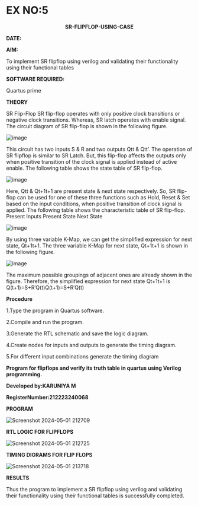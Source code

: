 # EX NO:5
<P align='center'> <b>SR-FLIPFLOP-USING-CASE</b>

**DATE:**

**AIM:**

To implement  SR flipflop using verilog and validating their functionality using their functional tables

**SOFTWARE REQUIRED:**

Quartus prime

**THEORY**

SR Flip-Flop SR flip-flop operates with only positive clock transitions or negative clock transitions. Whereas, SR latch operates with enable signal. The circuit diagram of SR flip-flop is shown in the following figure.

![image](https://github.com/naavaneetha/SR-FLIPFLOP-USING-CASE/assets/154305477/0f710028-ad52-4d3e-9276-8714cf023a25)

 
This circuit has two inputs S & R and two outputs Qtt & Qtt’. The operation of SR flipflop is similar to SR Latch. But, this flip-flop affects the outputs only when positive transition of the clock signal is applied instead of active enable. The following table shows the state table of SR flip-flop.

![image](https://github.com/naavaneetha/SR-FLIPFLOP-USING-CASE/assets/154305477/dabfc4f4-87e3-4cbc-9472-f89ee1b5ed30)

 
Here, Qtt & Qt+1t+1 are present state & next state respectively. So, SR flip-flop can be used for one of these three functions such as Hold, Reset & Set based on the input conditions, when positive transition of clock signal is applied. The following table shows the characteristic table of SR flip-flop. Present Inputs Present State Next State

![image](https://github.com/naavaneetha/SR-FLIPFLOP-USING-CASE/assets/154305477/dd90d16c-aec5-4290-a586-e2346b1e9eb5)

 
By using three variable K-Map, we can get the simplified expression for next state, Qt+1t+1. The three variable K-Map for next state, Qt+1t+1 is shown in the following figure.

![image](https://github.com/naavaneetha/SR-FLIPFLOP-USING-CASE/assets/154305477/473efad6-d70b-4ca7-aeb7-898bbfca319f)

 
The maximum possible groupings of adjacent ones are already shown in the figure. Therefore, the simplified expression for next state Qt+1t+1 is Q(t+1)=S+R′Q(t)Q(t+1)=S+R′Q(t)

**Procedure**

 1.Type the program in Quartus software.

2.Compile and run the program.

3.Generate the RTL schematic and save the logic diagram.

4.Create nodes for inputs and outputs to generate the timing diagram.

5.For different input combinations generate the timing diagram

**Program for flipflops and verify its truth table in quartus using Verilog programming.**

**Developed by:KARUNIYA M**

**RegisterNumber:212223240068**

**PROGRAM**

![Screenshot 2024-05-01 212709](https://github.com/karuniya2005/SR-FLIPFLOP-USING-CASE/assets/161425769/0f65420d-58cc-4c96-a13e-2e193cf4769b)


**RTL LOGIC FOR FLIPFLOPS**

![Screenshot 2024-05-01 212725](https://github.com/karuniya2005/SR-FLIPFLOP-USING-CASE/assets/161425769/106fb276-a873-4371-bda4-2bc988e8b00e)


**TIMING DIGRAMS FOR FLIP FLOPS**

![Screenshot 2024-05-01 213718](https://github.com/karuniya2005/SR-FLIPFLOP-USING-CASE/assets/161425769/7671fc4f-8397-4923-a00a-76cd7980e64e)


**RESULTS**

Thus the program to implement a SR flipflop using verilog and validating their functionality using their functional tables is successfully completed.
